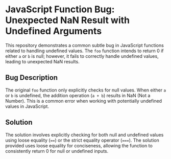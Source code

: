 # JavaScript Function Bug: Unexpected NaN Result with Undefined Arguments

This repository demonstrates a common subtle bug in JavaScript functions related to handling undefined values. The `foo` function intends to return 0 if either `a` or `b` is null; however, it fails to correctly handle undefined values, leading to unexpected NaN results.

## Bug Description

The original `foo` function only explicitly checks for null values. When either `a` or `b` is undefined, the addition operation (`a + b`) results in NaN (Not a Number). This is a common error when working with potentially undefined values in JavaScript.

## Solution

The solution involves explicitly checking for both null and undefined values using loose equality (`==`) or the strict equality operator (`===`).  The solution provided uses loose equality for conciseness, allowing the function to consistently return 0 for null or undefined inputs.